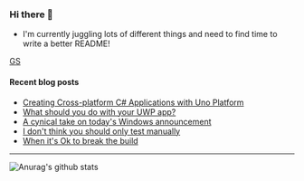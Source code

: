 ### Hi there 👋

- I'm currently juggling lots of different things and need to find time to write a better README!

[GS](https://www.gigseekr.com/takeover/lsc)

<!--
**mrlacey/mrlacey** is a ✨ _special_ ✨ repository because its `README.md` (this file) appears on your GitHub profile.

Here are some ideas to get you started:

- 🔭 I’m currently working on ...
- 🌱 I’m currently learning ...
- 👯 I’m looking to collaborate on ...
- 🤔 I’m looking for help with ...
- 💬 Ask me about ...
- 📫 How to reach me: ...
- 😄 Pronouns: ...
- ⚡ Fun fact: ...
-->

#### Recent blog posts
<!-- BLOG-POST-LIST:START -->
- [Creating Cross-platform C# Applications with Uno Platform](http://feedproxy.google.com/~r/MattLacey/~3/aq3B2EVVb7I/creating-cross-platform-c-applications.html)
- [What should you do with your UWP app?](http://feedproxy.google.com/~r/MattLacey/~3/2LxvMNvwYYc/what-should-you-do-with-your-uwp-app.html)
- [A cynical take on today's Windows announcement](http://feedproxy.google.com/~r/MattLacey/~3/5vRpt8yOCes/a-cynical-take-on-todays-windows.html)
- [I don't think you should only test manually](http://feedproxy.google.com/~r/MattLacey/~3/a5VEe7mZSgk/i-dont-think-you-should-only-test.html)
- [When it's Ok to break the build](http://feedproxy.google.com/~r/MattLacey/~3/AqpZTgPOBDM/when-its-ok-to-break-build.html)
<!-- BLOG-POST-LIST:END -->

---

![Anurag's github stats](https://github-readme-stats.vercel.app/api?username=mrlacey&count_private=true&show_icons=true)
